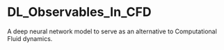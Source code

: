 # DL_Observables_In_CFD
A deep neural network model to serve as an alternative to Computational Fluid dynamics.
